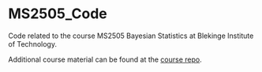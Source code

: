 # MS2505_Code

Code related to the course MS2505 Bayesian Statistics at Blekinge Institute of Technology.

Additional course material can be found at the [course repo](https://github.com/avehtari/BDA_course_Aalto).